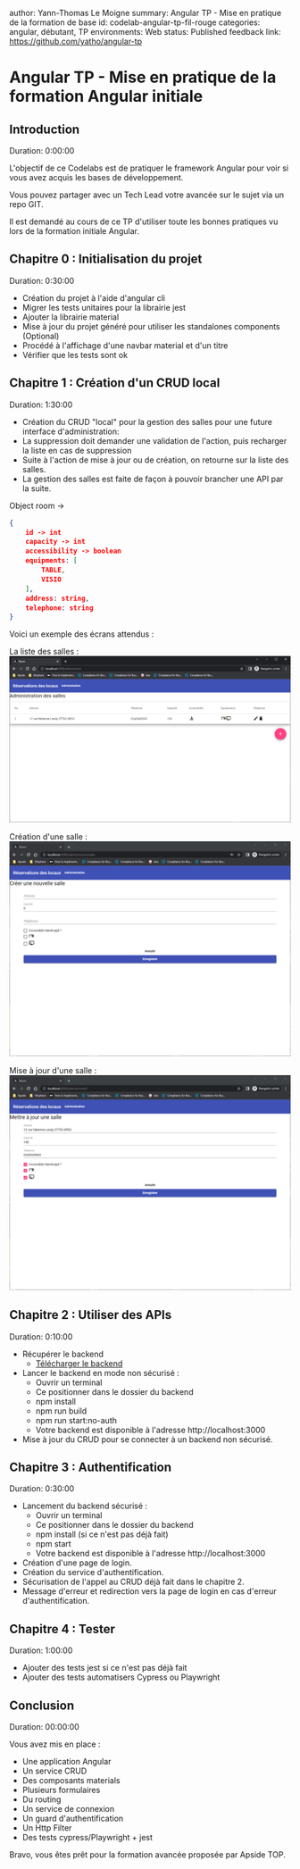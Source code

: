 author: Yann-Thomas Le Moigne
summary: Angular TP - Mise en pratique de la formation de base
id: codelab-angular-tp-fil-rouge
categories: angular, débutant, TP
environments: Web
status: Published
feedback link: https://github.com/yatho/angular-tp

# Angular TP - Mise en pratique de la formation Angular initiale

## Introduction
Duration: 0:00:00

L'objectif de ce Codelabs est de pratiquer le framework Angular pour voir si vous avez acquis les bases de développement.

Vous pouvez partager avec un Tech Lead votre avancée sur le sujet via un repo GIT.

Il est demandé au cours de ce TP d'utiliser toute les bonnes pratiques vu lors de la formation initiale Angular.

## Chapitre 0 : Initialisation du projet
Duration: 0:30:00

- Création du projet à l'aide d'angular cli
- Migrer les tests unitaires pour la librairie jest
- Ajouter la librairie material
- Mise à jour du projet généré pour utiliser les standalones components (Optional)
- Procédé à l'affichage d'une navbar material et d'un titre
- Vérifier que les tests sont ok

## Chapitre 1 : Création d'un CRUD local
Duration: 1:30:00

- Création du CRUD "local" pour la gestion des salles pour une future interface d'administration:
- La suppression doit demander une validation de l'action, puis recharger la liste en cas de suppression
- Suite à l'action de mise à jour ou de création, on retourne sur la liste des salles.
- La gestion des salles est faite de façon à pouvoir brancher une API par la suite.

Object room ->
```json
{
    id -> int
    capacity -> int
    accessibility -> boolean
    equipments: [
        TABLE,
        VISIO
    ],
    address: string,
    telephone: string
}
```

Voici un exemple des écrans attendus :

La liste des salles :
![Liste des salles](tp-sample-interface/admin-list.png)

Création d'une salle :
![Création d'une salle](tp-sample-interface/create-room.png)

Mise à jour d'une salle :
![Détails d'une salle](tp-sample-interface/room-detail.png)

## Chapitre 2 : Utiliser des APIs
Duration: 0:10:00

- Récupérer le backend
    - [Télécharger le backend](https://download-directory.github.io?url=https://github.com/yatho/angular-tp/tree/main/room-backend)
- Lancer le backend en mode non sécurisé :
    - Ouvrir un terminal
    - Ce positionner dans le dossier du backend
    - npm install
    - npm run build
    - npm run start:no-auth
    - Votre backend est disponible à l'adresse http://localhost:3000
- Mise à jour du CRUD pour se connecter à un backend non sécurisé.

## Chapitre 3 : Authentification
Duration: 0:30:00

- Lancement du backend sécurisé :
  - Ouvrir un terminal
  - Ce positionner dans le dossier du backend
  - npm install (si ce n'est pas déjà fait)
  - npm start
  - Votre backend est disponible à l'adresse http://localhost:3000
- Création d'une page de login.
- Création du service d'authentification.
- Sécurisation de l'appel au CRUD déjà fait dans le chapitre 2.
- Message d'erreur et redirection vers la page de login en cas d'erreur d'authentification.

## Chapitre 4 : Tester
Duration: 1:00:00

- Ajouter des tests jest si ce n'est pas déjà fait
- Ajouter des tests automatisers Cypress ou Playwright

<!-- ## Chapitre 5 : Bonnes pratiques de performance
Duration: 1:00:00

- Améliorer les performances (diminuer la taille des bundles générés + Optimiser le cycle de vie des objets angular).
- Augmenter la réutilisabilité du code.
- Déplacer les portions de code réutilisable dans une librairie séparée. -->

## Conclusion
Duration: 00:00:00

Vous avez mis en place :
- Une application Angular
- Un service CRUD
- Des composants materials
- Plusieurs formulaires
- Du routing
- Un service de connexion
- Un guard d'authentification
- Un Http Filter
- Des tests cypress/Playwright + jest 

Bravo, vous êtes prêt pour la formation avancée proposée par Apside TOP.